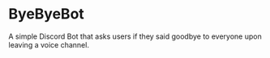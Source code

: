 # ByeByeBot
A simple Discord Bot that asks users if they said goodbye to everyone upon leaving a voice channel. 
